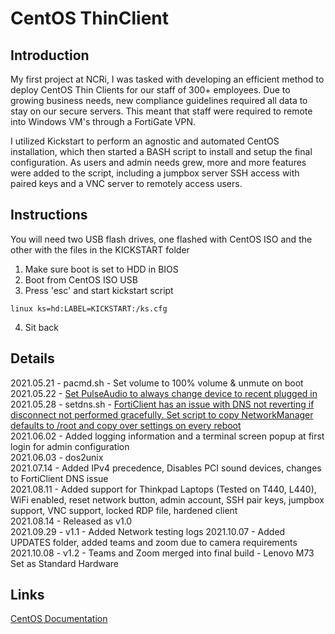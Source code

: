 # CentOS ThinClient

## Introduction

My first project at NCRi, I was tasked with developing an efficient method to deploy CentOS Thin Clients for our staff of 300+ employees. Due to growing business needs, new compliance guidelines required all data to stay on our secure servers. This meant that staff were required to remote into Windows VM's through a FortiGate VPN. 

I utilized Kickstart to perform an agnostic and automated CentOS installation, which then started a BASH script to install and setup the final configuration. As users and admin needs grew, more and more features were added to the script, including a jumpbox server SSH access with paired keys and a VNC server to remotely access users.

## Instructions

You will need two USB flash drives, one flashed with CentOS ISO and the other with the files in the KICKSTART folder

1. Make sure boot is set to HDD in BIOS
2. Boot from CentOS ISO USB
3. Press 'esc' and start kickstart script

`linux ks=hd:LABEL=KICKSTART:/ks.cfg`

4. Sit back

## Details

2021.05.21 - pacmd.sh - Set volume to 100% volume & unmute on boot<br/>
2021.05.22 - [Set PulseAudio to always change device to recent plugged in](https://doc.nnserver.ca/books/general-centos/page/pulseaudio)<br/>
2021.05.28 - setdns.sh - [FortiClient has an issue with DNS not reverting if disconnect not performed gracefully. Set script to copy NetworkManager defaults to /root and copy over settings on every reboot](https://doc.nnserver.ca/books/general-centos/page/forticlient-dns-issue)<br/>
2021.06.02 - Added logging information and a terminal screen popup at first login for admin configuration<br/>
2021.06.03 - dos2unix<br/>
2021.07.14 - Added IPv4 precedence, Disables PCI sound devices, changes to FortiClient DNS issue<br/>
2021.08.11 - Added support for Thinkpad Laptops (Tested on T440, L440), WiFi enabled, reset network button, admin account, SSH pair keys, jumpbox support, VNC support, locked RDP file, hardened client<br/>
2021.08.14 - Released as v1.0<br/>
2021.09.29 - v1.1 - Added Network testing logs
2021.10.07 - Added UPDATES folder, added teams and zoom due to camera requirements
2021.10.08 - v1.2 - Teams and Zoom merged into final build - Lenovo M73 Set as Standard Hardware

## Links

[CentOS Documentation](https://doc.nnserver.ca/books/general-centos?shelf=11)